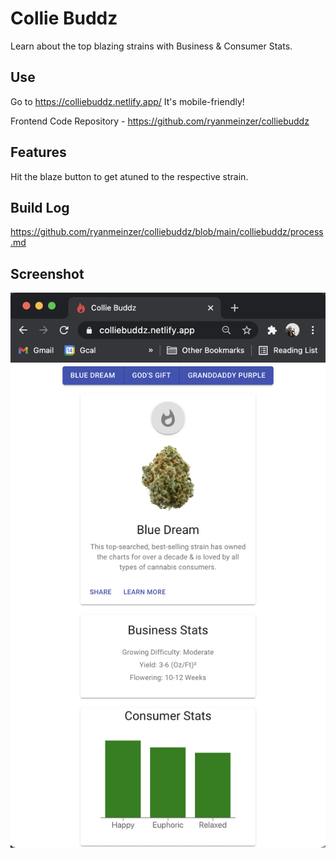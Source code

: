 # Collie Buddz

Learn about the top blazing strains with Business & Consumer Stats.

## Use

Go to https://colliebuddz.netlify.app/ It's mobile-friendly!

Frontend Code Repository - https://github.com/ryanmeinzer/colliebuddz

## Features

Hit the blaze button to get atuned to the respective strain. 

## Build Log

https://github.com/ryanmeinzer/colliebuddz/blob/main/colliebuddz/process.md

## Screenshot

![Collie Buddz Screenshot](/colliebuddz-screenshot.png)
